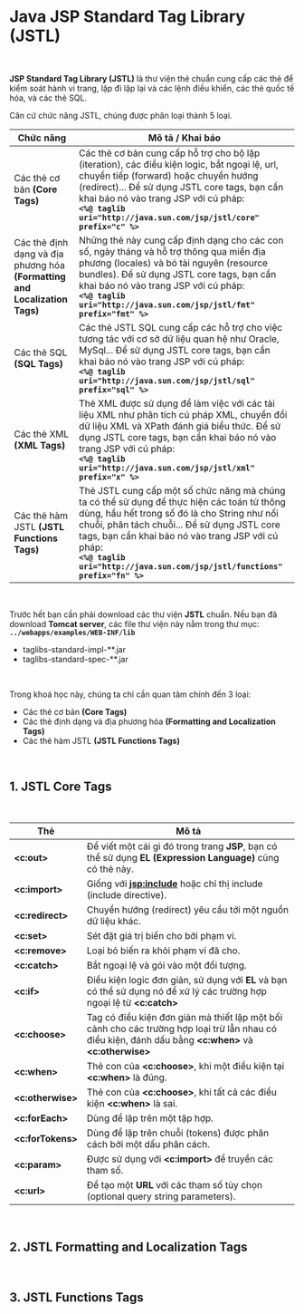 # Java JSP Standard Tag Library (JSTL)

<br />

**JSP Standard Tag Library (JSTL)** là thư viện thẻ chuẩn cung cấp các thẻ để kiểm soát hành vi trang, lặp đi lặp lại và các lệnh điều khiển, các thẻ quốc tế hóa, và các thẻ SQL.

Căn cứ chức năng JSTL, chúng được phân loại thành 5 loại.

| Chức năng     | Mô tả / Khai báo |
| --------------| ---------------- |
| Các thẻ cơ bản **(Core Tags)** | Các thẻ cơ bản cung cấp hỗ trợ cho bộ lặp (iteration), các điều kiện logic, bắt ngoại lệ, url, chuyển tiếp (forward) hoặc chuyển hướng (redirect)... Để sử dụng JSTL core tags, bạn cần khai báo nó vào trang JSP với cú pháp:<br/> **`<%@ taglib uri="http://java.sun.com/jsp/jstl/core" prefix="c" %>`** |
| Các thẻ định dạng và địa phương hóa **(Formatting and Localization Tags)** | Những thẻ này cung cấp định dạng cho các con số, ngày tháng và hỗ trợ thông qua miền địa phương (locales) và bó tài nguyên (resource bundles). Để sử dụng JSTL core tags, bạn cần khai báo nó vào trang JSP với cú pháp:<br/> **`<%@ taglib uri="http://java.sun.com/jsp/jstl/fmt" prefix="fmt" %>`** |
| Các thẻ SQL **(SQL Tags)** | Các thẻ JSTL SQL cung cấp các hỗ trợ cho việc tương tác với cơ sở dữ liệu quan hệ như Oracle, MySql... Để sử dụng JSTL core tags, bạn cần khai báo nó vào trang JSP với cú pháp:<br/> **`<%@ taglib uri="http://java.sun.com/jsp/jstl/sql" prefix="sql" %>`** |
| Các thẻ XML **(XML Tags)** | Thẻ XML được sử dụng để làm việc với các tài liệu XML như phân tích cú pháp XML, chuyển đổi dữ liệu XML và XPath đánh giá biểu thức. Để sử dụng JSTL core tags, bạn cần khai báo nó vào trang JSP với cú pháp:<br/> **`<%@ taglib uri="http://java.sun.com/jsp/jstl/xml" prefix="x" %>`** |
| Các thẻ hàm JSTL **(JSTL Functions Tags)** | Thẻ JSTL cung cấp một số chức năng mà chúng ta có thể sử dụng để thực hiện các toán tử thông dùng, hầu hết trong số đó là cho String như nối chuỗi, phân tách chuỗi...  Để sử dụng JSTL core tags, bạn cần khai báo nó vào trang JSP với cú pháp:<br/> **`<%@ taglib uri="http://java.sun.com/jsp/jstl/functions" prefix="fn" %>`** |

<br />

Trước hết bạn cần phải download các thư viện **JSTL** chuẩn. Nếu bạn đã download **Tomcat server**, các file thư viện này nằm trong thư mục: **`../webapps/examples/WEB-INF/lib`**
- taglibs-standard-impl-**.jar
- taglibs-standard-spec-**.jar

<br />

Trong khoá học này, chúng ta chỉ cần quan tâm chính đến 3 loại:
- Các thẻ cơ bản **(Core Tags)**
- Các thẻ định dạng và địa phương hóa **(Formatting and Localization Tags)** 
- Các thẻ hàm JSTL **(JSTL Functions Tags)**

<br />

## 1. JSTL Core Tags

<br />

| Thẻ               | Mô tả            |
| ----------------- | ---------------- |
| **<c:out>**       | Để viết một cái gì đó trong trang **JSP**, bạn có thể sử dụng **EL (Expression Language)** cũng có thẻ này. |
| **<c:import>**    |	Giống với **<jsp:include>** hoặc chỉ thị include (include directive). |
| **<c:redirect>**  | Chuyển hướng (redirect) yêu cầu tới một nguồn dữ liệu khác. |
| **<c:set>**       |	Sét đặt giá trị biến cho bởi phạm vi. |
| **<c:remove>**    |	Loại bỏ biến ra khỏi phạm vi đã cho. |
| **<c:catch>**	    | Bắt ngoại lệ và gói vào một đối tượng. |
| **<c:if>**	      | Điều kiện logic đơn giản, sử dụng với **EL** và bạn có thể sử dụng nó để xử lý các trường hợp ngoại lệ từ **<c:catch>** |
| **<c:choose>**    |	Tag có điều kiện đơn giản mà thiết lập một bối cảnh cho các trường hợp loại trừ lẫn nhau có điều kiện, đánh dấu bằng **<c:when>** và **<c:otherwise>** |
| **<c:when>**      | Thẻ con của **<c:choose>**, khi một điều kiện tại **<c:when>** là đúng. |
| **<c:otherwise>**	| Thẻ con của **<c:choose>**, khi tất cả các điều kiện **<c:when>** là sai. |
| **<c:forEach>**	  | Dùng để lặp trên một tập hợp. |
| **<c:forTokens>**	| Dùng để lặp trên chuỗi (tokens) được phân cách bởi một dấu phân cách. |
| **<c:param>**	    | Được sử dụng với **<c:import>** để truyền các tham số. |
| **<c:url>**	      | Để tạo một **URL** với các tham số tùy chọn (optional query string parameters). |

<br />

## 2. JSTL Formatting and Localization Tags

<br />

## 3. JSTL Functions Tags

<br />
